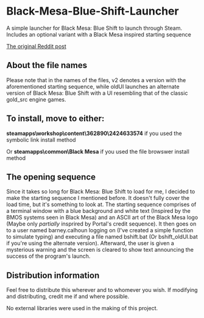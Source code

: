 # Black-Mesa-Blue-Shift-Launcher
A simple launcher for Black Mesa: Blue Shift to launch through Steam.
Includes an optional variant with a Black Mesa inspired starting sequence

[The original Reddit post](https://www.reddit.com/r/BlackMesaSource/comments/102ih19/ive_made_a_launcher_for_black_mesa_blue_shift/)
## About the file names
Please note that in the names of the files, v2 denotes a version with the aforementioned starting sequence, while oldUI launches an alternate version of Black Mesa: Blue Shift with a UI resembling that of the classic gold_src engine games.

## To install, move to either:

**steamapps\workshop\content\362890\2424633574** if you used the symbolic link install method

Or **steamapps\common\Black Mesa** if you used the file browswer install method

## The opening sequence

Since it takes so long for Black Mesa: Blue Shift to load for me, I decided to make the starting sequence I mentioned before. It doesn't fully cover the load time, but it's something to look at. The starting sequence comprises of a terminal window with a blue background and white text (Inspired by the BMOS systems seen in Black Mesa) and an ASCII art of the Black Mesa logo (Maybe only *partially* insprired by Portal's credit sequence). It then goes on to a user named barney.calhoun logging on (I've created a simple function to simulate typing) and executing a file named bshift.bat (Or bshift_oldUI.bat if you're using the alternate version). Afterward, the user is given a mysterious warning and the screen is cleared to show text announcing the success of the program's launch.

## Distribution information
Feel free to distribute this wherever and to whomever you wish. 
If modifying and distributing, credit me if and where possible.

No external libraries were used in the making of this project.
